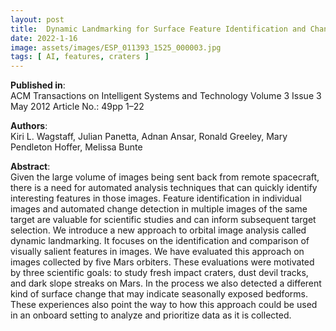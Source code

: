 ```yaml
---
layout: post
title:  Dynamic Landmarking for Surface Feature Identification and Change Detection
date: 2022-1-16
image: assets/images/ESP_011393_1525_000003.jpg
tags: [ AI, features, craters ]
---
```


**Published in**:   
ACM Transactions on Intelligent Systems and Technology Volume 3 Issue 3 May 2012 Article No.: 49pp 1–22

**Authors**:   
Kiri L. Wagstaff, Julian Panetta, Adnan Ansar, Ronald Greeley, Mary Pendleton Hoffer, Melissa Bunte

**Abstract**:   
Given the large volume of images being sent back from remote spacecraft, there is a need for automated analysis techniques that can quickly identify interesting features in those images. Feature identification in individual images and automated change detection in multiple images of the same target are valuable for scientific studies and can inform subsequent target selection. We introduce a new approach to orbital image analysis called dynamic landmarking. It focuses on the identification and comparison of visually salient features in images. We have evaluated this approach on images collected by five Mars orbiters. These evaluations were motivated by three scientific goals: to study fresh impact craters, dust devil tracks, and dark slope streaks on Mars. In the process we also detected a different kind of surface change that may indicate seasonally exposed bedforms. These experiences also point the way to how this approach could be used in an onboard setting to analyze and prioritize data as it is collected.
